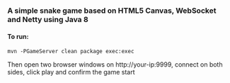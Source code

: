 ### A simple snake game based on HTML5 Canvas, WebSocket and Netty using Java 8

#### To run:
```
mvn -PGameServer clean package exec:exec
```
Then open two browser windows on http://your-ip:9999, connect on both sides, click play and confirm the game start



